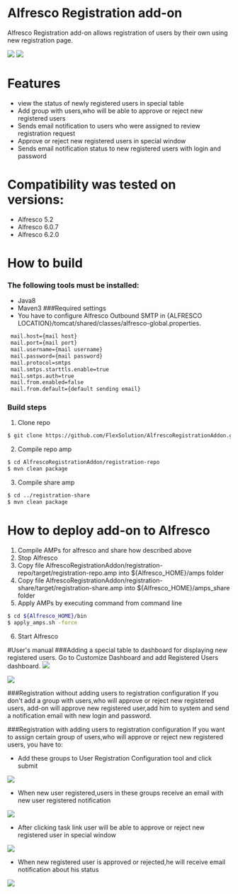 # Alfresco Registration add-on

Alfresco Registration add-on allows registration of users by their own using new registration page.  

![](readme_resources/9-config.png) ![](readme_resources/10-config.png)

# Features
 - view the status of newly registered users in special table
 - Add group with users,who will be able to approve or reject new registered users
 - Sends email notification to users who were assigned to review registration request
 - Approve or reject new registered users in special window
 - Sends email notification status to new registered users with login and password

 # Compatibility was tested on versions:
  - Alfresco 5.2
  - Alfresco 6.0.7
  - Alfresco 6.2.0
 
 # How to build
 ### The following tools must be installed:
 - Java8
 - Maven3
  ###Required settings
  - You have to configure Alfresco Outbound SMTP in {ALFRESCO LOCATION}/tomcat/shared/classes/alfresco-global.properties.
  ```sh
   mail.host={mail host}
   mail.port={mail port}
   mail.username={mail username}
   mail.password={mail password}
   mail.protocol=smtps
   mail.smtps.starttls.enable=true
   mail.smtps.auth=true
   mail.from.enabled=false
   mail.from.default={default sending email}
   ```
 
 ### Build steps
 1. Clone repo
 ```sh
 $ git clone https://github.com/FlexSolution/AlfrescoRegistrationAddon.git
 ```
 2. Compile repo amp 
 
 ```sh
 $ cd AlfrescoRegistrationAddon/registration-repo
 $ mvn clean package
 ```
 
 3. Compile share amp
 
 ```sh
 $ cd ../registration-share
 $ mvn clean package
 ```
 
 # How to deploy add-on to Alfresco
 
 1. Compile AMPs for alfresco and share how described above
 2. Stop Alfresco
 3. Copy file AlfrescoRegistrationAddon/registration-repo/target/registration-repo.amp into ${Alfresco_HOME}/amps folder
 4. Copy file AlfrescoRegistrationAddon/registration-share/target/registration-share.amp into ${Alfresco_HOME}/amps_share folder
 5. Apply AMPs by executing command from command line
 ```sh
 $ cd ${Alfresco_HOME}/bin
 $ apply_amps.sh -force
 ```
 6. Start Alfresco
 
#User's manual
###Adding a special table to dashboard for displaying new registered users.
Go to Customize Dashboard and add Registered Users dashboard.
 ![](readme_resources/7-config.png)
 
 ![](readme_resources/1-config.png)
 
###Registration without adding users to registration configuration
If you don't add a group with users,who will approve or reject new registered users,
add-on will approve new registered user,add him to system and send a notification email
with new login and password.

###Registration with adding users to registration configuration
If you want to assign certain group of users,who will approve or reject new registered 
users, you have to:
 - Add these groups to User Registration Configuration tool and click submit
  
  ![](readme_resources/8-config.png)
  
 - When new user registered,users in these groups receive an email with 
 new user registered notification
 
 ![](readme_resources/2-config.png)
 
 - After clicking task link user will be able to approve or reject new registered user
 in special window
 
 ![](readme_resources/5-config.png)
 
 - When new registered user is approved or rejected,he will receive email notification
 about his status
 
 ![](readme_resources/3-config.png)
 
 
 


